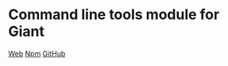 Command line tools module for Giant
===================================

[Web](http://giantjs.org) [Npm](https://www.npmjs.com/~giantjs) [GitHub](https://github.com/giantjs)
